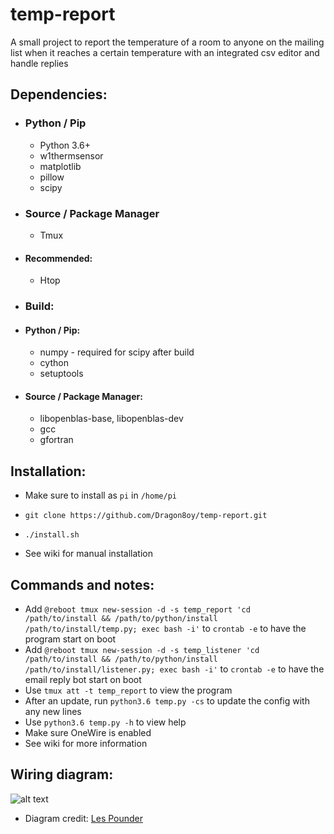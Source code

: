 # temp-report
A small project to report the temperature of a room to anyone on the mailing list when it reaches a certain temperature with an integrated csv editor and handle replies

## Dependencies:

- ### Python / Pip
  * Python 3.6+
  * w1thermsensor
  * matplotlib
  * pillow
  * scipy

- ### Source / Package Manager
  * Tmux
-   #### Recommended:
    * Htop

- ### Build:
-   #### Python / Pip:
    * numpy - required for scipy after build
    * cython
    * setuptools

-   #### Source / Package Manager:
    * libopenblas-base, libopenblas-dev
    * gcc
    * gfortran

## Installation:

- Make sure to install as `pi` in `/home/pi`

- `git clone https://github.com/Dragon8oy/temp-report.git`
- `./install.sh`

 - See wiki for manual installation

## Commands and notes:

- Add `@reboot tmux new-session -d -s temp_report 'cd /path/to/install && /path/to/python/install /path/to/install/temp.py; exec bash -i'` to `crontab -e` to have the program start on boot
- Add `@reboot tmux new-session -d -s temp_listener 'cd /path/to/install && /path/to/python/install /path/to/install/listener.py; exec bash -i'` to `crontab -e` to have the email reply bot start on boot
- Use `tmux att -t temp_report` to view the program
- After an update, run `python3.6 temp.py -cs` to update the config with any new lines
- Use `python3.6 temp.py -h` to view help
- Make sure OneWire is enabled
- See wiki for more information

## Wiring diagram:

![alt text](https://farm5.staticflickr.com/4215/35139160190_cea3435a09_b_d.jpg)
- Diagram credit: [Les Pounder](https://bigl.es/author/les/ "Les Pounder")
